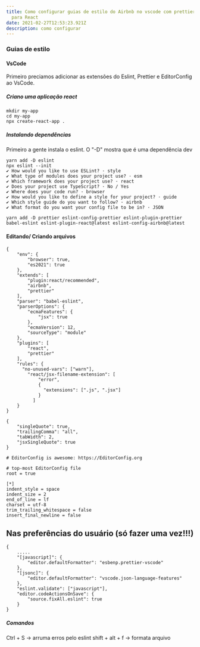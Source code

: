 ```yaml
---
title: Como configurar guias de estilo do Airbnb no vscode com prettier e eslint
  para React
date: 2021-02-27T12:53:23.921Z
description: como configurar
---
```

### Guias de estilo

#### VsCode

Primeiro preciamos adicionar as extensões do Eslint, Prettier e EditorConfig ao VsCode.

##### Criano uma aplicação react

```console[terminal]
mkdir my-app
cd my-app
npx create-react-app .
```

##### Instalando dependências

Primeiro a gente instala o eslint. O "-D" mostra que é uma dependência dev

```console[terminal]
yarn add -D eslint
npx eslint --init
✔ How would you like to use ESLint? · style
✔ What type of modules does your project use? · esm
✔ Which framework does your project use? · react
✔ Does your project use TypeScript? · No / Yes
✔ Where does your code run? · browser
✔ How would you like to define a style for your project? · guide
✔ Which style guide do you want to follow? · airbnb
✔ What format do you want your config file to be in? · JSON
```



```console[terminal]
yarn add -D prettier eslint-config-prettier eslint-plugin-prettier babel-eslint eslint-plugin-react@latest eslint-config-airbnb@latest
```

#### Editando/ Criando arquivos


```json[.eslintrec.json]
{
    "env": {
        "browser": true,
        "es2021": true
    },
    "extends": [
        "plugin:react/recommended",
        "airbnb",
        "prettier"
    ],
    "parser": "babel-eslint",
    "parserOptions": {
        "ecmaFeatures": {
            "jsx": true
        },
        "ecmaVersion": 12,
        "sourceType": "module"
    },
    "plugins": [
        "react",
        "prettier"
    ],
    "rules": {
      "no-unused-vars": ["warn"],
        "react/jsx-filename-extension": [
            "error",
            {
              "extensions": [".js", ".jsx"]
            }
          ]
    }
}

```

```json[.prettierrc]
{
    "singleQuote": true,
    "trailingComma": "all",
    "tabWidth": 2,
    "jsxSingleQuote": true
}
```

```console[.editorconfig]
# EditorConfig is awesome: https://EditorConfig.org

# top-most EditorConfig file
root = true

[*]
indent_style = space
indent_size = 2
end_of_line = lf
charset = utf-8
trim_trailing_whitespace = false
insert_final_newline = false
```


## Nas preferências do usuário (só fazer uma vez!!!)

```json[settings.json]
{
    .....
    "[javascript]": {
        "editor.defaultFormatter": "esbenp.prettier-vscode"
    },
    "[jsonc]": {
        "editor.defaultFormatter": "vscode.json-language-features"
    },
    "eslint.validate": ["javascript"],
    "editor.codeActionsOnSave": {
        "source.fixAll.eslint": true
    }
}
```

##### Comandos

Ctrl + S -> arruma erros pelo eslint
shift + alt + f -> formata arquivo